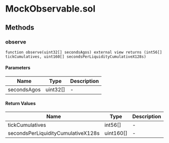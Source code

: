 
# MockObservable.sol

    

    
## Methods
### observe
```solidity
function observe(uint32[] secondsAgos) external view returns (int56[] tickCumulatives, uint160[] secondsPerLiquidityCumulativeX128s)
```

            

            
#### Parameters

| Name | Type | Description |
|---|---|---|
| secondsAgos | uint32[] | - |

#### Return Values

| Name | Type | Description |
|---|---|---|
| tickCumulatives | int56[] | - |
| secondsPerLiquidityCumulativeX128s | uint160[] | - |


